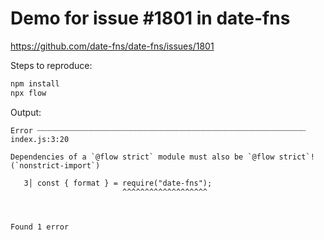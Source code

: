 # Demo for issue #1801 in date-fns

https://github.com/date-fns/date-fns/issues/1801

Steps to reproduce:
```bash
npm install
npx flow
```

Output:
```
Error ┈┈┈┈┈┈┈┈┈┈┈┈┈┈┈┈┈┈┈┈┈┈┈┈┈┈┈┈┈┈┈┈┈┈┈┈┈┈┈┈┈┈┈┈┈┈┈┈┈┈┈┈┈┈┈┈┈┈┈┈ index.js:3:20

Dependencies of a `@flow strict` module must also be `@flow strict`!
(`nonstrict-import`)

   3│ const { format } = require("date-fns");
                         ^^^^^^^^^^^^^^^^^^^



Found 1 error
```
